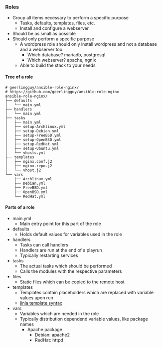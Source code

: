 ### Roles

- Group all items necessary to perform a specific purpose
    - Tasks, defaults, templates, files, etc.
    - Install and configure a webserver
- Should be as small as possible
- Should only perform a specific purpose
    - A wordpress role should only install wordpress and not a database and a webserver too
        - Which database? mariadb, postgresql
        - Which webserver? apache, ngnix
    - Able to build the stack to your needs

#### Tree of a role

```
# geerlingguy/ansible-role-nginx/
# https://github.com/geerlingguy/ansible-role-nginx
ansible-role-nginx/
├── defaults
│   └── main.yml
├── handlers
│   └── main.yml
├── tasks
│   ├── main.yml
│   ├── setup-Archlinux.yml
│   ├── setup-Debian.yml
│   ├── setup-FreeBSD.yml
│   ├── setup-OpenBSD.yml
│   ├── setup-RedHat.yml
│   ├── setup-Ubuntu.yml
│   └── vhosts.yml
├── templates
│   ├── nginx.conf.j2
│   ├── nginx.repo.j2
│   └── vhost.j2
└── vars
    ├── Archlinux.yml
    ├── Debian.yml
    ├── FreeBSD.yml
    ├── OpenBSD.yml
    └── RedHat.yml
```

#### Parts of a role

- main.yml
    - Main entry point for this part of the role
- defaults
    - Holds default values for variables used in the role
- handlers
    - Tasks can call handlers
    - Handlers are run at the end of a playrun
    - Typically restarting services
- tasks
    - The actual tasks which should be performed
    - Calls the modules with the respective parameters
- files
    - Static files which can be copied to the remote host
- templates
    - Templates contain placeholders which are replaced with variable values upon run
    - [jinja template syntax](https://docs.ansible.com/ansible/latest/user_guide/playbooks_templating.html)
- vars
    - Variables which are needed in the role
    - Typically distribution dependend variable values, like package names
        - Apache package
            - Debian: apache2
            - RedHat: httpd
